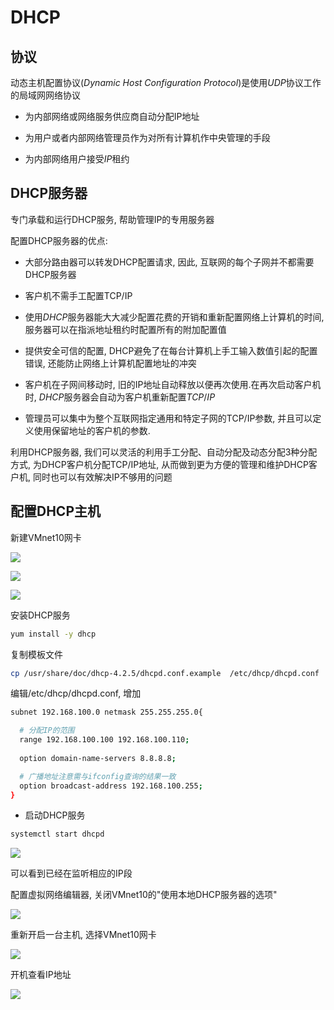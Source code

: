 <!--
 * @Description: 
 * @Version: 1.0
 * @Author: DaLao
 * @Email:  
 * @Date: 2021-03-24 17:08:04
 * @LastEditors: daLao
 * @LastEditTime: 2023-04-17 15:59:38
-->

# DHCP

## 协议

动态主机配置协议($Dynamic$ $Host$ $Configuration$ $Protocol$)是使用$UDP$协议工作的局域网网络协议

- 为内部网络或网络服务供应商自动分配IP地址

- 为用户或者内部网络管理员作为对所有计算机作中央管理的手段

- 为内部网络用户接受$IP$租约

## DHCP服务器

专门承载和运行DHCP服务, 帮助管理IP的专用服务器

配置DHCP服务器的优点:

- 大部分路由器可以转发DHCP配置请求, 因此, 互联网的每个子网并不都需要DHCP服务器

- 客户机不需手工配置TCP/IP

- 使用$DHCP$服务器能大大减少配置花费的开销和重新配置网络上计算机的时间, 服务器可以在指派地址租约时配置所有的附加配置值

- 提供安全可信的配置, DHCP避免了在每台计算机上手工输入数值引起的配置错误, 还能防止网络上计算机配置地址的冲突

- 客户机在子网间移动时, 旧的IP地址自动释放以便再次使用.在再次启动客户机时, $DHCP$服务器会自动为客户机重新配置$TCP/IP$

- 管理员可以集中为整个互联网指定通用和特定子网的TCP/IP参数, 并且可以定义使用保留地址的客户机的参数.

利用DHCP服务器, 我们可以灵活的利用手工分配、自动分配及动态分配3种分配方式, 为DHCP客户机分配TCP/IP地址, 从而做到更为方便的管理和维护DHCP客户机, 同时也可以有效解决IP不够用的问题

## 配置DHCP主机

新建VMnet10网卡

![](https://cdn.hurra.ltd/img/20210325105620.png)

![](https://cdn.hurra.ltd/img/20210325105957.png)

![](https://cdn.hurra.ltd/img/20210325110230.png)

安装DHCP服务

```sh
yum install -y dhcp
```

复制模板文件

```sh
cp /usr/share/doc/dhcp-4.2.5/dhcpd.conf.example  /etc/dhcp/dhcpd.conf 
```

编辑/etc/dhcp/dhcpd.conf, 增加

```sh
subnet 192.168.100.0 netmask 255.255.255.0{

  # 分配IP的范围
  range 192.168.100.100 192.168.100.110;
  
  option domain-name-servers 8.8.8.8;

  # 广播地址注意需与ifconfig查询的结果一致
  option broadcast-address 192.168.100.255;
}
```

- 启动DHCP服务

```sh
systemctl start dhcpd
```

![](https://cdn.hurra.ltd/img/20210325112141.png)

可以看到已经在监听相应的IP段

配置虚拟网络编辑器, 关闭VMnet10的"使用本地DHCP服务器的选项"

![](https://cdn.hurra.ltd/img/20210325112452.png)

重新开启一台主机, 选择VMnet10网卡

![](https://cdn.hurra.ltd/img/20210325112725.png)

开机查看IP地址

![](https://cdn.hurra.ltd/img/20210325113017.png)